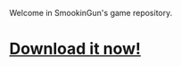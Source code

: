 Welcome in SmookinGun's game repository.
# [Download it now!](https://drive.google.com/file/d/1CAx5mRzv225DkmcMcXBKDRFF6wUxsGks/view?usp=sharing "Download")
